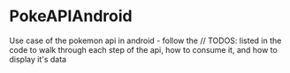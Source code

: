 # PokeAPIAndroid
Use case of the pokemon api in android - follow the // TODOS: listed in the code to walk through each step of the api, how to consume it, and how to display it's data
